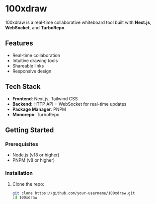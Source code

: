 # 100xdraw

100xdraw is a real-time collaborative whiteboard tool built with **Next.js**, **WebSocket**, and **TurboRepo**.

## Features

- Real-time collaboration
- Intuitive drawing tools
- Shareable links
- Responsive design

## Tech Stack

- **Frontend**: Next.js, Tailwind CSS
- **Backend**: HTTP API + WebSocket for real-time updates
- **Package Manager**: PNPM
- **Monorepo**: TurboRepo

## Getting Started

### Prerequisites

- Node.js (v18 or higher)
- PNPM (v8 or higher)

### Installation

1. Clone the repo:
   ```bash
   git clone https://github.com/your-username/100xdraw.git
   cd 100xdraw

